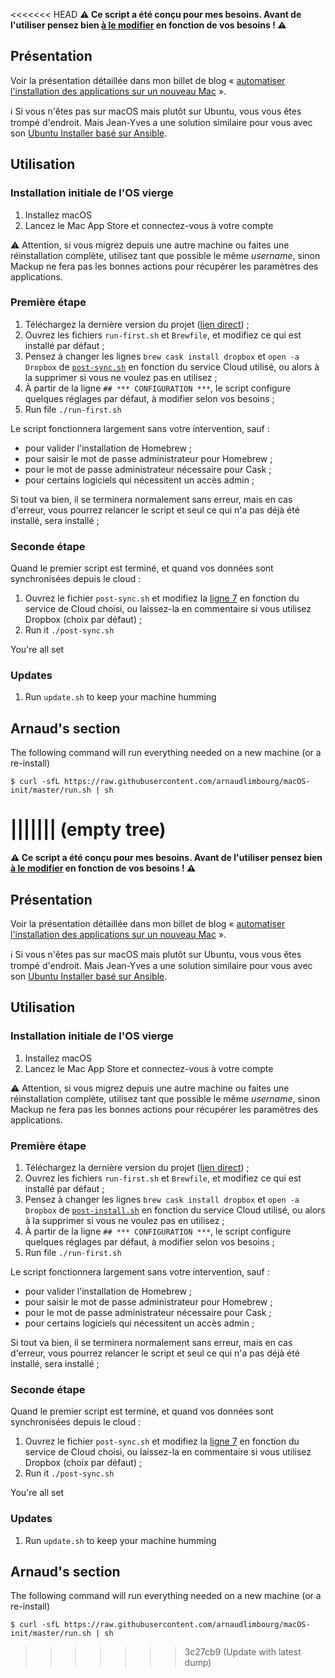<<<<<<< HEAD
**⚠️ Ce script a été conçu pour mes besoins. Avant de l'utiliser pensez bien [à le modifier](https://github.com/arnaudlimbourg/macOS-init#comment-lutiliser) en fonction de vos besoins ! ⚠️**

## Présentation

Voir la présentation détaillée dans mon billet de blog « [automatiser l'installation des applications sur un nouveau Mac](https://nicolas-hoizey.com/2017/05/automatiser-l-installation-des-applications-sur-un-nouveau-mac.html) ».

ℹ️ Si vous n'êtes pas sur macOS mais plutôt sur Ubuntu, vous vous êtes trompé d'endroit. Mais Jean-Yves a une solution similaire pour vous avec son [Ubuntu Installer basé sur Ansible](https://github.com/jygastaud/ubuntu-installer).

## Utilisation

### Installation initiale de l'OS vierge

1. Installez macOS
1. Lancez le Mac App Store et connectez-vous à votre compte

⚠️ Attention, si vous migrez depuis une autre machine ou faites une réinstallation complète, utilisez tant que possible le même _username_, sinon Mackup ne fera pas les bonnes actions pour récupérer les paramètres des applications.

### Première étape

1. Téléchargez la dernière version du projet ([lien direct](https://github.com/arnaudlimbourg/macOS-init/archive/master.zip)) ;
1. Ouvrez les fichiers `run-first.sh` et `Brewfile`, et modifiez ce qui est installé par défaut ;
1. Pensez à changer les lignes `brew cask install dropbox` et `open -a Dropbox` de [`post-sync.sh`](https://github.com/arnaudlimbourg/macOS-init/blob/master/post-sync.sh) en fonction du service Cloud utilisé, ou alors à la supprimer si vous ne voulez pas en utilisez ;
1. À partir de la ligne `## *** CONFIGURATION ***`, le script configure quelques réglages par défaut, à modifier selon vos besoins ;
1. Run file `./run-first.sh`

Le script fonctionnera largement sans votre intervention, sauf :

- pour valider l'installation de Homebrew ;
- pour saisir le mot de passe administrateur pour Homebrew ;
- pour le mot de passe administrateur nécessaire pour Cask ;
- pour certains logiciels qui nécessitent un accès admin ;

Si tout va bien, il se terminera normalement sans erreur, mais en cas d'erreur, vous pourrez relancer le script et seul ce qui n'a pas déjà été installé, sera installé ;

### Seconde étape

Quand le premier script est terminé, et quand vos données sont synchronisées depuis le cloud :

1. Ouvrez le fichier `post-sync.sh` et modifiez la [ligne 7](https://github.com/arnaudlimbourg/macOS-init/blob/master/post-sync.sh#L7) en fonction du service de Cloud choisi, ou laissez-la en commentaire si vous utilisez Dropbox (choix par défaut) ;
2. Run it `./post-sync.sh`

You're all set

### Updates

1. Run `update.sh` to keep your machine humming

## Arnaud's section

The following command will run everything needed on a new machine (or a re-install)

```shell
$ curl -sfL https://raw.githubusercontent.com/arnaudlimbourg/macOS-init/master/run.sh | sh
```

||||||| (empty tree)
=======
**⚠️ Ce script a été conçu pour mes besoins. Avant de l'utiliser pensez bien [à le modifier](https://github.com/arnaudlimbourg/macOS-init#comment-lutiliser) en fonction de vos besoins ! ⚠️**

## Présentation

Voir la présentation détaillée dans mon billet de blog « [automatiser l'installation des applications sur un nouveau Mac](https://nicolas-hoizey.com/2017/05/automatiser-l-installation-des-applications-sur-un-nouveau-mac.html) ».

ℹ️ Si vous n'êtes pas sur macOS mais plutôt sur Ubuntu, vous vous êtes trompé d'endroit. Mais Jean-Yves a une solution similaire pour vous avec son [Ubuntu Installer basé sur Ansible](https://github.com/jygastaud/ubuntu-installer).

## Utilisation

### Installation initiale de l'OS vierge

1. Installez macOS
1. Lancez le Mac App Store et connectez-vous à votre compte

⚠️ Attention, si vous migrez depuis une autre machine ou faites une réinstallation complète, utilisez tant que possible le même _username_, sinon Mackup ne fera pas les bonnes actions pour récupérer les paramètres des applications.

### Première étape

1. Téléchargez la dernière version du projet ([lien direct](https://github.com/arnaudlimbourg/macOS-init/archive/master.zip)) ;
1. Ouvrez les fichiers `run-first.sh` et `Brewfile`, et modifiez ce qui est installé par défaut ;
1. Pensez à changer les lignes `brew cask install dropbox` et `open -a Dropbox` de [`post-install.sh`](https://github.com/arnaudlimbourg/macOS-init/blob/master/post-install.sh) en fonction du service Cloud utilisé, ou alors à la supprimer si vous ne voulez pas en utilisez ;
1. À partir de la ligne `## *** CONFIGURATION ***`, le script configure quelques réglages par défaut, à modifier selon vos besoins ;
1. Run file `./run-first.sh`

Le script fonctionnera largement sans votre intervention, sauf :

- pour valider l'installation de Homebrew ;
- pour saisir le mot de passe administrateur pour Homebrew ;
- pour le mot de passe administrateur nécessaire pour Cask ;
- pour certains logiciels qui nécessitent un accès admin ;

Si tout va bien, il se terminera normalement sans erreur, mais en cas d'erreur, vous pourrez relancer le script et seul ce qui n'a pas déjà été installé, sera installé ;

### Seconde étape

Quand le premier script est terminé, et quand vos données sont synchronisées depuis le cloud :

1. Ouvrez le fichier `post-sync.sh` et modifiez la [ligne 7](https://github.com/arnaudlimbourg/macOS-init/blob/master/post-sync.sh#L7) en fonction du service de Cloud choisi, ou laissez-la en commentaire si vous utilisez Dropbox (choix par défaut) ;
2. Run it `./post-sync.sh`

You're all set

### Updates

1. Run `update.sh` to keep your machine humming

## Arnaud's section

The following command will run everything needed on a new machine (or a re-install)

```shell
$ curl -sfL https://raw.githubusercontent.com/arnaudlimbourg/macOS-init/master/run.sh | sh
```

>>>>>>> 3c27cb9 (Update with latest dump)
